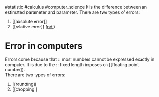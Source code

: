 #statistic #calculus #computer_science 
It is the difference between an estimated parameter and parameter. There are two types of errors: 
1. [[absolute error]]
2. [[relative error]]
([pdf](zotero://open-pdf/library/items/I5WT2TUR?page=26&annotation=FT3QTFP5))
# Error in computers 
Errors come because that :: most numbers cannot be expressed exactly in computer. It is due to the :: fixed length imposes on [[floating point number]].  
There are two types of errors: 
1. [[rounding]] 
2. [[chopping]]   

 
